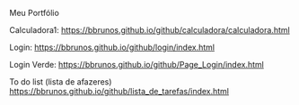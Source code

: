 Meu Portfólio

Calculadora1: <a>https://bbrunos.github.io/github/calculadora/calculadora.html</a>

Login: <a>https://bbrunos.github.io/github/login/index.html</a>

Login Verde: <a>https://bbrunos.github.io/github/Page_Login/index.html</a>

To do list (lista de afazeres) <a>https://bbrunos.github.io/github/lista_de_tarefas/index.html</a>
